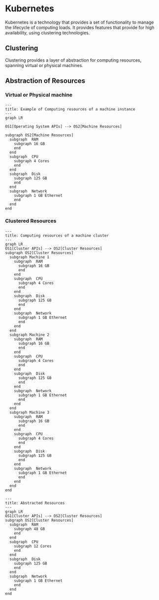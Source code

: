 # Kubernetes

Kubernetes is a technology that provides a set of functionality to manage the lifecycle of computing loads. It provides features that provide for high availability, using clustering technologies.

## Clustering

Clustering provides a layer of abstraction for computing resources, spanning virtual or physical machines.

## Abstraction of Resources

### Virtual or Physical machine

```mermaid
---
title: Example of Computing resources of a machine instance
---
graph LR

OS1[Operating System APIs] --> OS2[Machine Resources]

subgraph OS2[Machine Resources]
  subgraph  RAM
    subgraph 16 GB
    end
  end
  subgraph  CPU
    subgraph 4 Cores
    end
  end
  subgraph  Disk
    subgraph 125 GB
    end
  end
  subgraph  Network
    subgraph 1 GB Ethernet
    end
  end
end
```

### Clustered Resources

```mermaid
---
title: Computing resources of a machine cluster
---
graph LR
OS1[Cluster APIs] --> OS2[Cluster Resources]
subgraph OS2[Cluster Resources]
  subgraph Machine 1
    subgraph  RAM
      subgraph 16 GB
      end
    end
    subgraph  CPU
      subgraph 4 Cores
      end
    end
    subgraph  Disk
      subgraph 125 GB
      end
    end
    subgraph  Network
      subgraph 1 GB Ethernet
      end
    end
  end
  subgraph Machine 2
    subgraph  RAM
      subgraph 16 GB
      end
    end
    subgraph  CPU
      subgraph 4 Cores
      end
    end
    subgraph  Disk
      subgraph 125 GB
      end
    end
    subgraph  Network
      subgraph 1 GB Ethernet
      end
    end
  end
  subgraph Machine 3
    subgraph  RAM
      subgraph 16 GB
      end
    end
    subgraph  CPU
      subgraph 4 Cores
      end
    end
    subgraph  Disk
      subgraph 125 GB
      end
    end
    subgraph  Network
      subgraph 1 GB Ethernet
      end
    end
  end
end
```

```mermaid
---
title: Abstracted Resources
---
graph LR
OS1[Cluster APIs] --> OS2[Cluster Resources]
subgraph OS2[Cluster Resources]
  subgraph  RAM
    subgraph 48 GB
    end
  end
  subgraph  CPU
    subgraph 12 Cores
    end
  end
  subgraph  Disk
    subgraph 125 GB
    end
  end
  subgraph  Network
    subgraph 1 GB Ethernet
    end
  end
end
```
